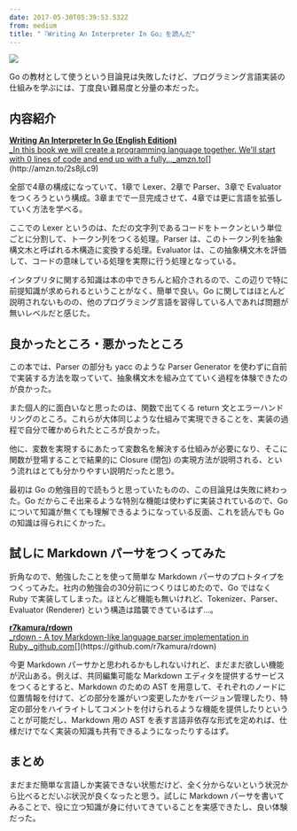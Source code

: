 ```yaml
---
date: 2017-05-30T05:39:53.532Z
from: medium
title: "『Writing An Interpreter In Go』を読んだ"
---
```


![](https://cdn-images-1.medium.com/max/800/1*kViBH2KLQQEtlok5JO8QkA.png)

Go の教材として使うという目論見は失敗したけど、プログラミング言語実装の仕組みを学ぶには、丁度良い難易度と分量の本だった。

## 内容紹介

[**Writing An Interpreter In Go (English Edition)**  
_In this book we will create a programming language together. We'll start with 0 lines of code and end up with a fully…_amzn.to](http://amzn.to/2s8jLc9 "http://amzn.to/2s8jLc9")[](http://amzn.to/2s8jLc9)

全部で4章の構成になっていて、1章で Lexer、2章で Parser、3章で Evaluator をつくろうという構成。3章までで一旦完成させて、4章では更に言語を拡張していく方法を学べる。

ここでの Lexer というのは、ただの文字列であるコードをトークンという単位ごとに分割して、トークン列をつくる処理。Parser は、このトークン列を抽象構文木と呼ばれる木構造に変換する処理。Evaluator は、この抽象構文木を評価して、コードの意味している処理を実際に行う処理となっている。

インタプリタに関する知識は本の中できちんと紹介されるので、この辺りで特に前提知識が求められるということがなく、簡単で良い。Go に関してはほとんど説明されないものの、他のプログラミング言語を習得している人であれば問題が無いレベルだと感じた。

## 良かったところ・悪かったところ

この本では、Parser の部分も yacc のような Parser Generator を使わずに自前で実装する方法を取っていて、抽象構文木を組み立てていく過程を体験できたのが良かった。

また個人的に面白いなと思ったのは、関数で出てくる return 文とエラーハンドリングのところ。これらが大体同じような仕組みで実現できることを、実装の過程で自分で確かめられたところが良かった。

他に、変数を実現するにあたって変数名を解決する仕組みが必要になり、そこに関数が登場することで結果的に Closure (閉包) の実現方法が説明される、という流れはとても分かりやすい説明だったと思う。

最初は Go の勉強目的で読もうと思っていたものの、この目論見は失敗に終わった。Go だからこそ出来るような特別な機能は使わずに実装されているので、Go について知識が無くても理解できるようになっている反面、これを読んでも Go の知識は得られにくかった。

## 試しに Markdown パーサをつくってみた

折角なので、勉強したことを使って簡単な Markdown パーサのプロトタイプをつくってみた。社内の勉強会の30分前につくりはじめたので、Go ではなく Ruby で実装してしまった。ほとんど機能も無いけれど、Tokenizer、Parser、Evaluator (Renderer) という構造は踏襲できているはず…。

[**r7kamura/rdown**  
_rdown - A toy Markdown-like language parser implementation in Ruby._github.com](https://github.com/r7kamura/rdown "https://github.com/r7kamura/rdown")[](https://github.com/r7kamura/rdown)

今更 Markdown パーサかと思われるかもしれないけれど、まだまだ欲しい機能が沢山ある。例えば、共同編集可能な Markdown エディタを提供するサービスをつくるとすると、Markdown のための AST を用意して、それぞれのノードに位置情報を付けて、どの部分を誰がいつ変更したかをバージョン管理したり、特定の部分をハイライトしてコメントを付けられるような機能を提供したりということが可能だし、Markdown 用の AST を表す言語非依存な形式を定めれば、仕様だけでなく実装の知識も共有できるようになったりするはず。

## まとめ

まだまだ簡単な言語しか実装できない状態だけど、全く分からないという状況から比べるとだいぶ状況が良くなったと思う。試しに Markdown パーサを書いてみることで、役に立つ知識が身に付いてきていることを実感できたし、良い体験だった。
